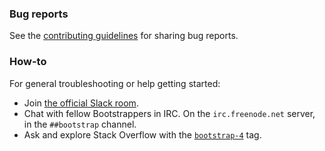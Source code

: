 ### Bug reports

See the [contributing guidelines](.github/CONTRIBUTING.md) for sharing bug reports.

### How-to

For general troubleshooting or help getting started:

- Join [the official Slack room](https://bootstrap-slack.herokuapp.com/).
- Chat with fellow Bootstrappers in IRC. On the `irc.freenode.net` server, in the `##bootstrap` channel.
- Ask and explore Stack Overflow with the [`bootstrap-4`](https://stackoverflow.com/questions/tagged/bootstrap-4) tag.
